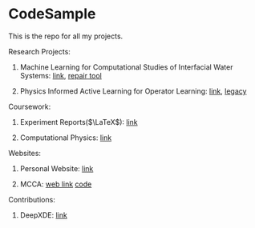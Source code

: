 # CodeSample
This is the repo for all my projects.


Research Projects:
1. Machine Learning for Computational Studies of Interfacial Water Systems: [link](https://github.com/supercgor/ARAI), [repair tool](https://github.com/supercgor/AFM-RepairTool)

2. Physics Informed Active Learning for Operator Learning: [link](https://github.com/supercgor/RAS-Deepxde), [legacy](https://github.com/matrixing26/Project-RAS)

Coursework:
1. Experiment Reports($\LaTeX$): [link](https://github.com/supercgor/texfile)

2. Computational Physics: [link](https://github.com/supercgor/comp_phys)

Websites:
1. Personal Website: [link](https://supercgor.github.io)

2. MCCA: [web link](https://pkumcca.netlify.app) [code](https://github.com/macau-mcca/web)

Contributions:
1. DeepXDE: [link](https://github.com/lululxvi/deepxde)

